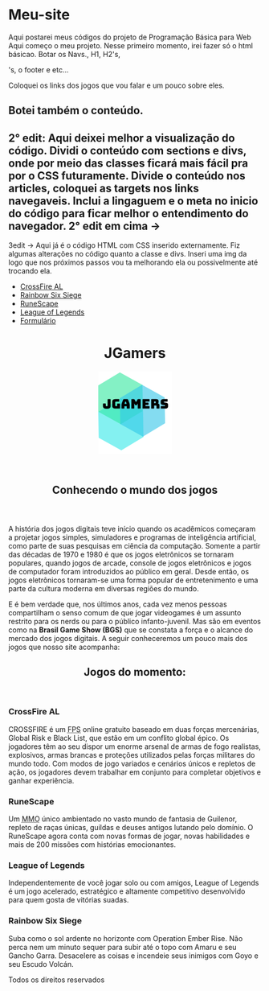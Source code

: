 # Meu-site
Aqui postarei meus códigos do projeto de Programação Básica para Web
Aqui começo o meu projeto. Nesse primeiro momento, irei fazer só o html básicao. Botar os Navs., H1, H2's, <p>'s, o footer e etc...

Coloquei os links dos jogos que vou falar e um pouco sobre eles.

Botei também o conteúdo.
-----------------------------------------------------------------------------
2° edit: 
Aqui deixei melhor a visualização do código.
Dividi o conteúdo com sections e divs, onde por meio das classes ficará mais fácil pra por o CSS futuramente.
Divide o conteúdo nos articles, coloquei as targets nos links navegaveis.
Inclui a lingaguem e o meta no inicio do código para ficar melhor o entendimento do navegador.
2° edit em cima ->
---------------------------------------------------------------------------------------
3edit ->
Aqui já é o código HTML com CSS inserido externamente.
Fiz algumas alterações no código quanto a classe e divs.
Inseri uma img da logo que nos próximos passos vou ta melhorando ela ou possivelmente até trocando ela.


<!DOCTYPE html>
<html>
<head>
	<html lang="pt-br">
	<meta charset="utf-8">
	<title>Trabalho</title>
</head>
<link rel="stylesheet" type="text/css" href="estilo.css" />
<link rel="stylesheet" type="text/css" href="normalize.css" />
<body>
<!--Será a barra de navegação horizontal do site-->
	<nav>
		<ul>
			<li><a href="https://br.crossfire.z8games.com/" target="_blank" >CrossFire AL</a></li>
			<li><a href="https://rainbow6.ubisoft.com/siege/pt-br/home/index.aspx" target="_blank">Rainbow Six Siege</a></li>
			<li><a href="https://www.runescape.com/community" target="_blank">RuneScape</a></li>
			<li><a href="https://signup.br.leagueoflegends.com/pt/signup/index" target="_blank">League of Legends</a></li>
			<li><a href="#">Formulário</a></li>
		</ul>
	</nav>
	<!-- Daqui pra baixo é o conteúdo do site.
	*Lembrando que falta organizar todo o código. 
	*Por as sections, articles, divs, class e etc...-->
	<header class="titulo">
		<h1>JGamers</h1><img src="logo.png">
	</header>
	<div class="introgeral">
		<section class="intro">
			<header class="cabecalho2">
				<h2>Conhecendo o mundo dos jogos</h2>
			</header>
			<article>
				<p>A história dos jogos digitais teve início quando os acadêmicos começaram a projetar jogos simples, simuladores e programas de inteligência artificial, como parte de suas pesquisas em ciência da computação. Somente a partir das décadas de 1970 e 1980 é que os jogos eletrônicos se tornaram populares, quando jogos de arcade, console de jogos eletrônicos e jogos de computador foram introduzidos ao público em geral. Desde então, os jogos eletrônicos tornaram-se uma forma popular de entretenimento e uma parte da cultura moderna em diversas regiões do mundo.</p>
				<p>E é bem verdade que, nos últimos anos, cada vez menos pessoas compartilham o senso comum de que jogar videogames é um assunto restrito para os nerds ou para o público infanto-juvenil. Mas são em eventos como na <b>Brasil Game Show (BGS)</b> que se constata a força e o alcance do mercado dos jogos digitais. A seguir conheceremos um pouco mais dos jogos que nosso site acompanha:</p>
			</article>
		</section>
	</div>
	<header class="cabecalho3">
		<h2>Jogos do momento:</h2>
	</header>
	<section class="conteudo">
		<article>
			<h3>CrossFire AL</h3>
				<p>CROSSFIRE é um <abbr title="First Person Shooter">FPS</abbr> online gratuito baseado em duas forças mercenárias, Global Risk e Black List, que estão em um conflito global épico. Os jogadores têm ao seu dispor um enorme arsenal de armas de fogo realistas, explosivos, armas brancas e proteções utilizados pelas forças militares do mundo todo. Com modos de jogo variados e cenários únicos e repletos de ação, os jogadores devem trabalhar em conjunto para completar objetivos e ganhar experiência.</p>
			<h3>RuneScape</h3>
				<p>Um <abbr title="Multijogadores Massivos Online">MMO</abbr> único ambientado no vasto mundo de fantasia de Guilenor, repleto de raças únicas, guildas e deuses antigos lutando pelo domínio. O RuneScape agora conta com novas formas de jogar, novas habilidades e mais de 200 missões com histórias emocionantes.</p>
			<h3>League of Legends</h3>
				<p>Independentemente de você jogar solo ou com amigos, League of Legends é um jogo acelerado, estratégico e altamente competitivo desenvolvido para quem gosta de vitórias suadas.</p>
			<h3>Rainbow Six Siege</h3>
				<p>Suba como o sol ardente no horizonte com Operation Ember Rise. Não perca nem um minuto sequer para subir até o topo com Amaru e seu Gancho Garra. Desacelere as coisas e incendeie seus inimigos com Goyo e seu Escudo Volcán.</p>
		</article>
	</section>
	<!--o rodapé ficará aqui em baixo com dados dos criadores-->
	<footer>
		<p>Todos os direitos reservados</p>
	</footer>
</body>
</html>

